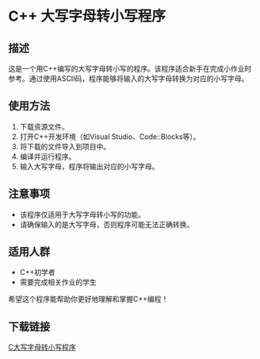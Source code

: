 # C++ 大写字母转小写程序

## 描述

这是一个用C++编写的大写字母转小写的程序。该程序适合新手在完成小作业时参考。通过使用ASCII码，程序能够将输入的大写字母转换为对应的小写字母。

## 使用方法

1. 下载资源文件。
2. 打开C++开发环境（如Visual Studio、Code::Blocks等）。
3. 将下载的文件导入到项目中。
4. 编译并运行程序。
5. 输入大写字母，程序将输出对应的小写字母。

## 注意事项

- 该程序仅适用于大写字母转小写的功能。
- 请确保输入的是大写字母，否则程序可能无法正确转换。

## 适用人群

- C++初学者
- 需要完成相关作业的学生

希望这个程序能帮助你更好地理解和掌握C++编程！

## 下载链接

[C大写字母转小写程序](https://pan.quark.cn/s/71a91cc902f6)